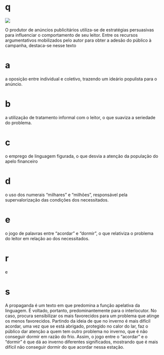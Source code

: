 # q
![](https://firebasestorage.googleapis.com/v0/b/firebase-enemio.appspot.com/o/questoes%2F860%2F35d44c62-348d-53a4-d694-42a23087100a.png?alt=media\&token=f4e3060b-922b-4b5d-9b26-32ca6c78fa3e)

O produtor de anúncios publicitários utiliza-se de estratégias persuasivas para influenciar o comportamento de seu leitor. Entre os recursos argumentativos mobilizados pelo autor para obter a adesão do público à campanha, destaca-se nesse texto

# a
a oposição entre individual e coletivo, trazendo um ideário populista para o anúncio.

# b
a utilização de tratamento informal com o leitor, o que suaviza a seriedade do problema.

# c
o emprego de linguagem figurada, o que desvia a atenção da população do apelo financeiro

# d
o uso dos numerais “milhares” e “milhões”, responsável pela supervalorização das condições dos necessitados.

# e
o jogo de palavras entre “acordar” e “dormir”, o que relativiza o problema do leitor em relação ao dos necessitados.

# r
e

# s
A propaganda é um texto em que predomina a função apelativa da linguagem. É voltado, portanto, predominantemente para o interlocutor. No caso, procura sensibilizar os mais favorecidos para um problema que atinge os menos favorecidos. Partindo da ideia de que no inverno é mais difícil acordar, uma vez que se está abrigado, protegido no calor do lar, faz o público dar atenção a quem tem outro problema no inverno, que é não conseguir dormir em razão do frio. Assim, o jogo entre o “acordar” e o “dormir” é que dá ao inverno diferentes significados, mostrando que é mais difícil não conseguir dormir do que acordar nessa estação.
